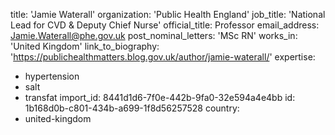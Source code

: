 title: 'Jamie Waterall'
organization: 'Public Health England'
job_title: 'National Lead for CVD & Deputy Chief Nurse'
official_title: Professor
email_address: Jamie.Waterall@phe.gov.uk
post_nominal_letters: 'MSc RN'
works_in: 'United Kingdom'
link_to_biography: 'https://publichealthmatters.blog.gov.uk/author/jamie-waterall/'
expertise:
  - hypertension
  - salt
  - transfat
import_id: 8441d1d6-7f0e-442b-9fa0-32e594a4e4bb
id: 1b168d0b-c801-434b-a699-1f8d56257528
country:
  - united-kingdom
